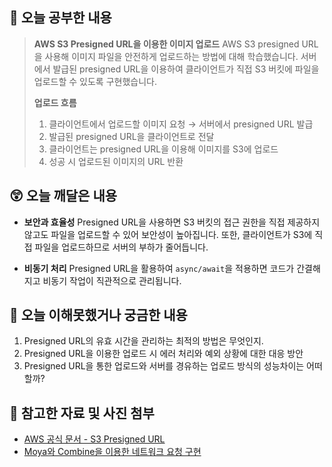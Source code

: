 ## 📝 오늘 공부한 내용
> **AWS S3 Presigned URL을 이용한 이미지 업로드**
> AWS S3 presigned URL을 사용해 이미지 파일을 안전하게 업로드하는 방법에 대해 학습했습니다. 서버에서 발급된 presigned URL을 이용하여 클라이언트가 직접 S3 버킷에 파일을 업로드할 수 있도록 구현했습니다.
>
> **업로드 흐름**
>
> 1. 클라이언트에서 업로드할 이미지 요청 → 서버에서 presigned URL 발급
> 2. 발급된 presigned URL을 클라이언트로 전달
> 3. 클라이언트는 presigned URL을 이용해 이미지를 S3에 업로드
> 4. 성공 시 업로드된 이미지의 URL 반환

## 😲 오늘 깨달은 내용
- **보안과 효율성**
  Presigned URL을 사용하면 S3 버킷의 접근 권한을 직접 제공하지 않고도 파일을 업로드할 수 있어 보안성이 높아집니다. 또한, 클라이언트가 S3에 직접 파일을 업로드하므로 서버의 부하가 줄어듭니다.

- **비동기 처리**
  Presigned URL을 활용하여 `async/await`을 적용하면 코드가 간결해지고 비동기 작업이 직관적으로 관리됩니다.

## 🥲 오늘 이해못했거나 궁금한 내용
1. Presigned URL의 유효 시간을 관리하는 최적의 방법은 무엇인지.
1. Presigned URL을 이용한 업로드 시 에러 처리와 예외 상황에 대한 대응 방안
1. Presigned URL을 통한 업로드와 서버를 경유하는 업로드 방식의 성능차이는 어떠할까?
## 📁 참고한 자료 및 사진 첨부
- [AWS 공식 문서 - S3 Presigned URL](https://docs.aws.amazon.com/AmazonS3/latest/userguide/ShareObjectPreSignedURL.html)
- [Moya와 Combine을 이용한 네트워크 요청 구현](https://github.com/Moya/Moya)

